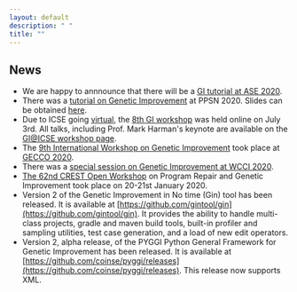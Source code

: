 ```yaml
---
layout: default
description: " "
title: "" 
---
```


## **News**
* We are happy to annnounce that there will be a [GI tutorial at ASE 2020](./gi2020ase.html).
* There was a [tutorial on Genetic Improvement](https://ppsn2020.liacs.leidenuniv.nl/tutorials/) at PPSN 2020. Slides can be obtained [here](./slides/PPSN2020_GItutorial.pdf).
* Due to ICSE going [virtual](https://conf.researchr.org/home/icse-2020), the [8th GI workshop](./gi2020icse.html) was held online on July 3rd. All talks, including Prof. Mark Harman's keynote are available on the [GI@ICSE workshop page](./gi2020icse.html).
* The [9th International Workshop on Genetic Improvement](./gi2020gecco.html) took place at [GECCO 2020](https://gecco-2020.sigevo.org/index.html/Workshops#id_The%20Ninth%20Genetic%20Improvement%20Workshop%20(2020)).
* There was a [special session on Genetic Improvement at WCCI 2020](./wcci2020ss.html).
* [The 62nd CREST Open Workshop](http://crest.cs.ucl.ac.uk/cow/62/) on Program Repair and Genetic Improvement took place on 20-21st January 2020.
* Version 2 of the Genetic Improvement in No time (Gin) tool has been released. It is available at [https://github.com/gintool/gin](https://github.com/gintool/gin). It provides the ability to handle multi-class projects, gradle and maven build tools, built-in profiler and sampling utilities, test case generation, and a load of new edit operators.
* Version 2, alpha release, of the PYGGI Python General Framework for Genetic Improvement has been released. It is available at [https://github.com/coinse/pyggi/releases](https://github.com/coinse/pyggi/releases). This release now supports XML.
